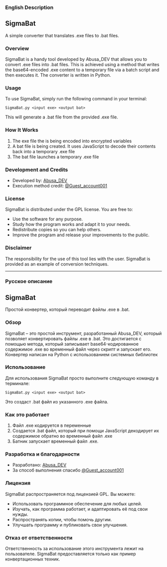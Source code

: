 ### English Description

## SigmaBat

A simple converter that translates .exe files to .bat files.

### Overview

SigmaBat is a handy tool developed by Abusa_DEV that allows you to convert .exe files into .bat files. This is achieved using a method that writes the base64-encoded .exe content to a temporary file via a batch script and then executes it. The converter is written in Python.

### Usage

To use SigmaBat, simply run the following command in your terminal:

```
SigmaBat.py <input exe> <output bat>
```

This will generate a .bat file from the provided .exe file.

### How It Works

1. The exe file the is being encoded into encrypted variables
2. A bat file is being created. It uses JavaScript to decode their contents back into a temporary .exe file
3. The bat file launches a temporary .exe file

### Development and Credits

- Developed by: [Abusa_DEV](https://t.me/Abusa_DEV)
- Execution method credit: [@Guest_account001](https://t.me/Guest_account001)

### License

SigmaBat is distributed under the GPL license. You are free to:
- Use the software for any purpose.
- Study how the program works and adapt it to your needs.
- Redistribute copies so you can help others.
- Improve the program and release your improvements to the public.

### Disclaimer

The responsibility for the use of this tool lies with the user. SigmaBat is provided as an example of conversion techniques.

---

### Русское описание

## SigmaBat

Простой конвертер, который переводит файлы .exe в .bat.

### Обзор

SigmaBat – это простой инструмент, разработанный Abusa_DEV, который позволяет конвертировать файлы .exe в .bat. Это достигается с помощью метода, который записывает base64-кодированное содержимое .exe во временный файл через скрипт и запускает его. Конвертер написан на Python с использованием системных библиотек

### Использование

Для использования SigmaBat просто выполните следующую команду в терминале:

```
SigmaBat.py <input exe> <output bat>
```

Это создаст .bat файл из указанного .exe файла.

### Как это работает

1. Файл .exe кодируется в переменные
2. Создается .bat файл, который при помощи JavaScript декодирует их содержимое обратно во временный файл .exe
3. Батник запускает временный файл .exe.

### Разработка и благодарности

- Разработано: [Abusa_DEV](https://t.me/Abusa_DEV)
- За способ выполнения спасибо [@Guest_account001](https://t.me/Guest_account001)

### Лицензия

SigmaBat распространяется под лицензией GPL. Вы можете:
- Использовать программное обеспечение для любых целей.
- Изучать, как программа работает, и адаптировать её под свои нужды.
- Распространять копии, чтобы помочь другим.
- Улучшать программу и публиковать свои улучшения.

### Отказ от ответственности

Ответственность за использование этого инструмента лежит на пользователе. SigmaBat предоставляется только как пример конвертационных техник.
